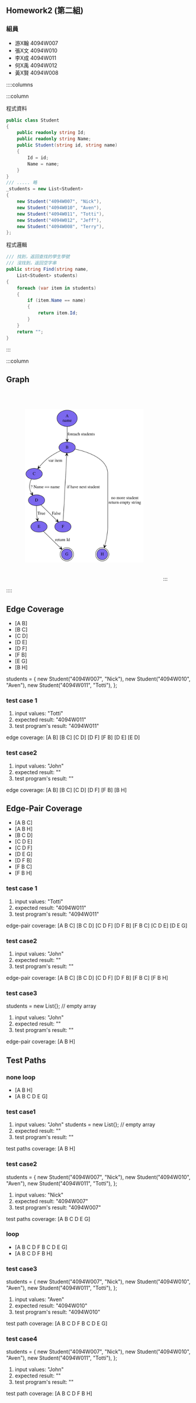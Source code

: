 <!--<link href="https://fonts.googleapis.com/css2?family=Source+Code+Pro&display=swap" rel="stylesheet">-->
<link href="https://fonts.googleapis.com/css2?family=Fira+Code&display=swap" rel="stylesheet">
<link href="../static/main.css" rel="stylesheet" />

## Homework2 (第二組)

### 組員

* 游X翰 4094W007
* 張X文 4094W010
* 李X成 4094W011
* 何X禹 4094W012
* 黃X賢 4094W008

::::columns

:::column

程式資料
``` {.cs .numberLines}
public class Student
{
    public readonly string Id;
    public readonly string Name;
    public Student(string id, string name)
    {
        Id = id;
        Name = name;
    }
}
/// ..... 略
_students = new List<Student>
{
    new Student("4094W007", "Nick"),
    new Student("4094W010", "Aven"),
    new Student("4094W011", "Totti"),
    new Student("4094W012", "Jeff"),
    new Student("4094W008", "Terry"),
};
```
程式邏輯
```{.cs .numberLines startFrom="1"}
/// 找到，返回查找的學生學號
/// 沒找到，返回空字串
public string Find(string name, 
    List<Student> students)
{
    foreach (var item in students)
    {
        if (item.Name == name)
        {
            return item.Id;
        }
    }
    return "";
}
```
:::

:::column
## Graph

<!--![alt Graph](./graph.svg) { width: 200px; }-->
<img style="width: 320px;padding: 50px;" alt="" src="./graph.svg" />
:::

::::

## Edge Coverage 

* [A B]
* [B C]
* [C D]
* [D E]
* [D F]
* [F B]
* [E G]
* [B H]

<p class="pagebreak" />

students = { 
    new Student("4094W007", "Nick"), 
    new Student("4094W010", "Aven"), 
    new Student("4094W011", "Totti"),
};

### test case 1

1. input values: "Totti"
2. expected result: "4094W011"
3. test program's result: "4094W011"

edge coverage:  [A B] [B C] [C D] [D F] [F B] [D E] [E D]

### test case2 

1. input values: "John"
2. expected result: ""
3. test program's result: ""

edge coverage:  [A B] [B C] [C D] [D F] [F B] [B H]

## Edge-Pair Coverage 

* [A B C]
* [A B H]
* [B C D]
* [C D E]
* [C D F]
* [D E G]
* [D F B]
* [F B C]
* [F B H]

### test case 1

1. input values: "Totti"
2. expected result: "4094W011"
3. test program's result: "4094W011"

edge-pair coverage:  [A B C] [B C D] [C D F] [D F B] [F B C] [C D E] [D E G] 

### test case2 

1. input values: "John"
2. expected result: ""
3. test program's result: ""

edge-pair coverage:  [A B C] [B C D] [C D F] [D F B] [F B C] [F B H]


### test case3

students = new List<Student>{}; // empty array

1. input values: "John"
2. expected result: ""
3. test program's result: ""

edge-pair coverage:  [A B H]

<p class="pagebreak" />

## Test Paths

### none loop

* [A B H]
* [A B C D E G]

### test case1 

1. input values: "John" students = new List<Student>{}; // empty array
2. expected result: ""
3. test program's result: ""

test paths coverage:  [A B H]

### test case2 

students = { 
    new Student("4094W007", "Nick"), 
    new Student("4094W010", "Aven"), 
    new Student("4094W011", "Totti"),
};

1. input values: "Nick" 
2. expected result: "4094W007"
3. test program's result: "4094W007"

test paths coverage: [A B C D E G]

### loop

* [A B C D F B C D E G]
* [A B C D F B H]

### test case3 

students = { 
    new Student("4094W007", "Nick"), 
    new Student("4094W010", "Aven"), 
    new Student("4094W011", "Totti"),
};

1. input values: "Aven"
2. expected result: "4094W010"
3. test program's result: "4094W010"

test path coverage: [A B C D F B C D E G]

### test case4 

students = { 
    new Student("4094W007", "Nick"), 
    new Student("4094W010", "Aven"), 
    new Student("4094W011", "Totti"),
};

1. input values: "John"
2. expected result: ""
3. test program's result: ""

test path coverage: [A B C D F B H]
